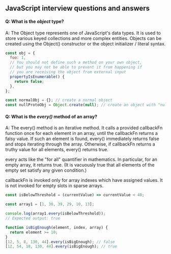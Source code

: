 ## JavaScript interview questions and answers

#### Q: What is the ***object*** type?
A: The Object type represents one of JavaScript's data types. It is used to store various keyed collections and more complex entities. Objects can be created using the Object() constructor or the object initializer / literal syntax.
``` javascript
const obj = {
  foo: 1,
  // You should not define such a method on your own object,
  // but you may not be able to prevent it from happening if
  // you are receiving the object from external input
  propertyIsEnumerable() {
    return false;
  },
};

const normalObj = {}; // create a normal object
const nullProtoObj = Object.create(null); // create an object with "null" prototype
```
#### Q: What is the ***every()*** method of an array?
A: The every() method is an iterative method. It calls a provided callbackFn function once for each element in an array, until the callbackFn returns a falsy value. If such an element is found, every() immediately returns false and stops iterating through the array. Otherwise, if callbackFn returns a truthy value for all elements, every() returns true.

every acts like the "for all" quantifier in mathematics. In particular, for an empty array, it returns true. (It is vacuously true that all elements of the empty set satisfy any given condition.)

callbackFn is invoked only for array indexes which have assigned values. It is not invoked for empty slots in sparse arrays.
``` javascript
const isBelowThreshold = (currentValue) => currentValue < 40;

const array1 = [1, 30, 39, 29, 10, 13];

console.log(array1.every(isBelowThreshold));
// Expected output: true

function isBigEnough(element, index, array) {
  return element >= 10;
}
[12, 5, 8, 130, 44].every(isBigEnough); // false
[12, 54, 18, 130, 44].every(isBigEnough); // true

```
